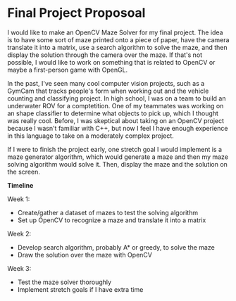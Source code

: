 # Final Project Proposoal

I would like to make an OpenCV Maze Solver for my final project. The idea is to have some sort of maze printed onto a piece of paper, have the camera translate it into a matrix, use a search algorithm to solve the maze, and then display the solution through the camera over the maze. If that's not possible, I would like to work on something that is related to OpenCV or maybe a first-person game with OpenGL.

In the past, I've seen many cool computer vision projects, such as a GymCam that tracks people's form when working out and the vehicle counting and classifying project. In high school, I was on a team to build an underwater ROV for a comptetition. One of my teammates was working on an shape classifier to determine what objects to pick up, which I thought was really cool. Before, I was skeptical about taking on an OpenCV project because I wasn't familiar with C++, but now I feel I have enough experience in this language to take on a moderately complex project.

If I were to finish the project early, one stretch goal I would implement is a maze generator algorithm, which would generate a maze and then my maze solving algorithm would solve it. Then, display the maze and the solution on the screen.

**Timeline**

Week 1: 

- Create/gather a dataset of mazes to test the solving algorithm
- Set up OpenCV to recognize a maze and translate it into a matrix

Week 2: 

- Develop search algorithm, probably A* or greedy, to solve the maze
- Draw the solution over the maze with OpenCV

Week 3: 

- Test the maze solver thoroughly
- Implement stretch goals if I have extra time
